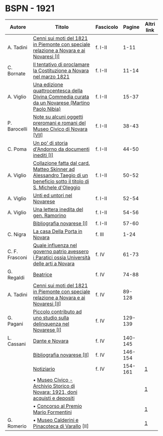 # BSPN - 1921

| Autore         | Titolo                                                                                                                                                                      | Fascicolo | Pagine  | Altri link                                             |
|----------------|-----------------------------------------------------------------------------------------------------------------------------------------------------------------------------|-----------|---------|--------------------------------------------------------|
| A. Tadini      | [Cenni sui moti del 1821 in Piemonte con speciale relazione a Novara e ai Novaresi [I]](https://en.calameo.com/read/0072607358774b5b30766)                                  | f. I-II   | 1-11    |                                                        |
| C. Bornate     | [Il tentativo di proclamare la Costituzione a Novara nel marzo 1821](https://en.calameo.com/read/0072607358774b5b30766)                                                     | f. I-II   | 11-14   |                                                        |
| A. Viglio      | [Una edizione quattrocentesca della Divina Commedia curata da un Novarese (Martino Paolo Nibia)](https://en.calameo.com/read/0072607358774b5b30766)                         | f. I-II   | 15-37   |                                                        |
| P. Barocelli   | [Note su alcuni oggetti preromani e romani del Museo Civico di Novara [VII]](https://en.calameo.com/read/0072607358774b5b30766)                                             | f. I-II   | 38-43   |                                                        |
| C. Poma        | [Un po' di storia d'Andorno da documenti inediti [I]](https://en.calameo.com/read/0072607358774b5b30766)                                                                    | f. I-II   | 44-50   |                                                        |
| A. Viglio      | [Collazione fatta dal card. Matteo Skinner ad Alessandro Taegio di un beneficio sotto il titolo di S. Michele d'Oleggio](https://en.calameo.com/read/0072607358774b5b30766) | f. I-II   | 50-52   |                                                        |
| A. Viglio      | [Unti ed untori nel Novarese](https://en.calameo.com/read/0072607358774b5b30766)                                                                                            | f. I-II   | 52-54   |                                                        |
| A. Viglio      | [Una lettera inedita del gen. Ramorino](https://en.calameo.com/read/0072607358774b5b30766)                                                                                  | f. I-II   | 54-56   |                                                        |
|                | [Bibliografia novarese [I]](https://en.calameo.com/read/0072607358774b5b30766)                                                                                              | f. I-II   | 57-60   |                                                        |
| C. Nigra       | [La casa Della Porta in Novara](http://www.ssno.it/BSPNo/bspn_porta.html)                                                                                                   | f. III    | 1-24    |                                                        |
| C. F. Frasconi | [Quale influenza nel governo patrio avessero i Paratici ossia Università delle arti a Novara](https://en.calameo.com/read/00726073526aff3fa0ff0)                            | f. IV     | 61-73   |                                                        |
| G. Regaldi     | [Beatrice](https://en.calameo.com/read/00726073526aff3fa0ff0)                                                                                                               | f. IV     | 74-88   |                                                        |
| A. Tadini      | [Cenni sui moti del 1821 in Piemonte con speciale relazione a Novara e ai Novaresi [II]](https://en.calameo.com/read/00726073526aff3fa0ff0)                                 | f. IV     | 89-128  |                                                        |
| G. Pagani      | [Piccolo contributo ad uno studio sulla delinquenza nel Novarese [I]](https://en.calameo.com/read/00726073526aff3fa0ff0)                                                    | f. IV     | 129-139 |                                                        |
| L. Cassani     | [Dante e Novara](https://en.calameo.com/read/00726073526aff3fa0ff0)                                                                                                         | f. IV     | 140-145 |                                                        |
|                | [Bibliografia novarese [II]](https://en.calameo.com/read/00726073526aff3fa0ff0)                                                                                             | f. IV     | 146-154 |                                                        |
|                | [Notiziario](http://www.ssno.it/BSPNo/bspn_not21.html)                                                                                                                      | f. IV     | 154-161 | [1](https://en.calameo.com/read/00726073526aff3fa0ff0) |
|                | • [Museo Civico - Archivio Storico di Novara: 1921, doni acquisti e depositi](http://www.ssno.it/BSPNo/bspn_not21.html#211)                                                 |           |         | [1](https://en.calameo.com/read/00726073526aff3fa0ff0) |
|                | • [Concorso al Premio Mario Formentini](http://www.ssno.it/BSPNo/bspn_not21.html#212)                                                                                       |           |         | [1](https://en.calameo.com/read/00726073526aff3fa0ff0) |
| G. Romerio     | • [Museo Calderini e Pinacoteca di Varallo](http://www.ssno.it/BSPNo/bspn_not21.html#213) [II]                                                                              |           |         | [1](https://en.calameo.com/read/00726073526aff3fa0ff0) |
